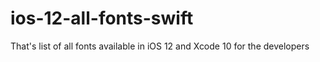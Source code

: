 # ios-12-all-fonts-swift
That's list of all fonts available in iOS 12 and Xcode 10 for the developers
